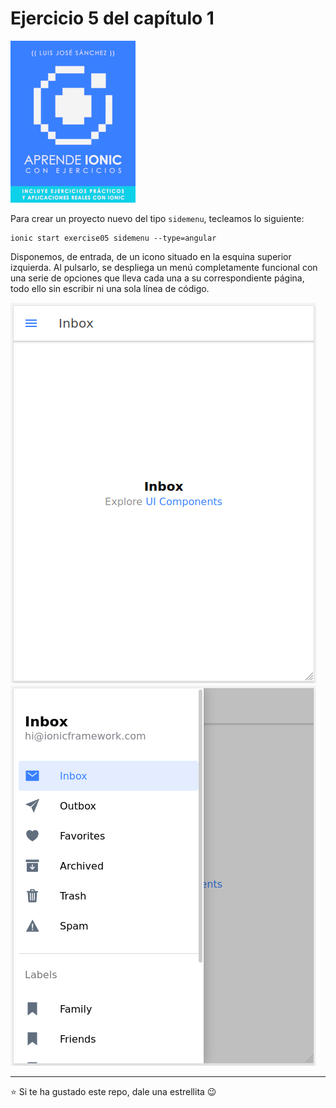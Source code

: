 # Ejercicio 5 del capítulo 1

<a href="https://leanpub.com/aprendeionic">
    <img src="aprendeionicconejercicios200.png">
</a>

Para crear un proyecto nuevo del tipo `sidemenu`, tecleamos lo siguiente:

```console
ionic start exercise05 sidemenu --type=angular
```

Disponemos, de entrada, de un icono situado en la esquina superior izquierda. Al pulsarlo, se despliega un menú completamente funcional con una serie de opciones que lleva cada una a su correspondiente página, todo ello sin escribir ni una sola línea de código.

<img src="sidemenu01.png">

<br>

<img src="sidemenu02.png">

<hr>

:star: Si te ha gustado este repo, dale una estrellita :wink:
